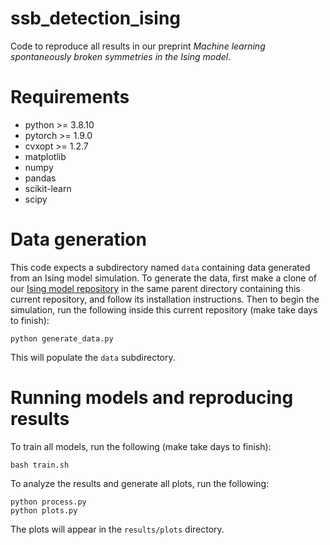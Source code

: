 # ssb_detection_ising

Code to reproduce all results in our preprint *Machine learning spontaneously broken symmetries in the Ising model*.


# Requirements

- python >= 3.8.10
- pytorch >= 1.9.0
- cvxopt >= 1.2.7
- matplotlib
- numpy
- pandas
- scikit-learn
- scipy


# Data generation

This code expects a subdirectory named `data` containing data generated from an Ising model simulation. 
To generate the data, first make a clone of our [Ising model repository](https://github.com/dagrawa2/ising) in the same parent directory containing this current repository, 
and follow its installation instructions. 
Then to begin the simulation, run the following inside this current repository (make take days to finish):

    python generate_data.py

This will populate the `data` subdirectory.


# Running models and reproducing results

To train all models, run the following (make take days to finish):

    bash train.sh

To analyze the results and generate all plots, run the following:

    python process.py
    python plots.py

The plots will appear in the `results/plots` directory.
